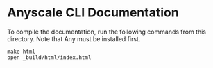 # Anyscale CLI Documentation

To compile the documentation, run the following commands from this directory.
Note that Any must be installed first.

```
make html
open _build/html/index.html
```
